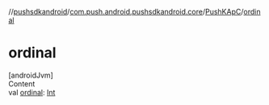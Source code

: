 //[pushsdkandroid](../../index.md)/[com.push.android.pushsdkandroid.core](../index.md)/[PushKApC](index.md)/[ordinal](ordinal.md)



# ordinal  
[androidJvm]  
Content  
val [ordinal](ordinal.md): [Int](https://kotlinlang.org/api/latest/jvm/stdlib/kotlin/-int/index.html)  



